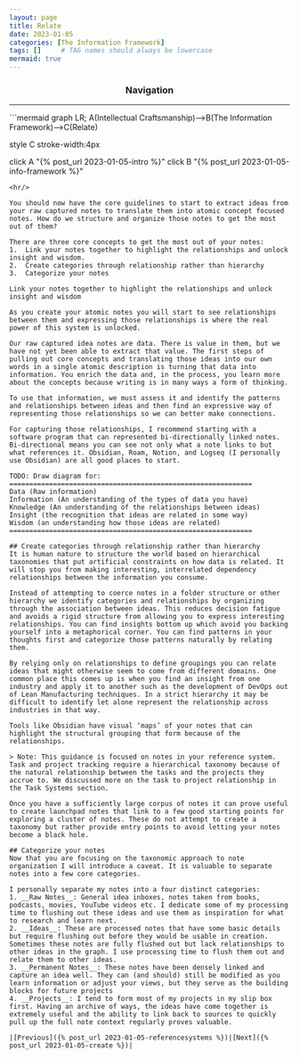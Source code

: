 ```yaml
---
layout: page
title: Relate
date: 2023-01-05
categories: [The Information Framework]
tags: []     # TAG names should always be lowercase
mermaid: true
---
```

<center><h3>Navigation</h3></center>
<hr/>
```mermaid
graph LR;
  A(Intellectual Craftsmanship)-->B(The Information Framework)-->C(Relate)

  style C stroke-width:4px

  click A "{% post_url 2023-01-05-intro %}"
  click B "{% post_url 2023-01-05-info-framework %}"
```
<hr/>

You should now have the core guidelines to start to extract ideas from your raw captured notes to translate them into atomic concept focused notes. How do we structure and organize those notes to get the most out of them?

There are three core concepts to get the most out of your notes:
1.	Link your notes together to highlight the relationships and unlock insight and wisdom.
2.	Create categories through relationship rather than hierarchy
3.	Categorize your notes

Link your notes together to highlight the relationships and unlock insight and wisdom

As you create your atomic notes you will start to see relationships between them and expressing those relationships is where the real power of this system is unlocked.

Our raw captured idea notes are data. There is value in them, but we have not yet been able to extract that value. The first steps of pulling out core concepts and translating those ideas into our own words in a single atomic description is turning that data into information. You enrich the data and, in the process, you learn more about the concepts because writing is in many ways a form of thinking.

To use that information, we must assess it and identify the patterns and relationships between ideas and then find an expressive way of representing those relationships so we can better make connections.

For capturing those relationships, I recommend starting with a software program that can represented bi-directionally linked notes. Bi-directional means you can see not only what a note links to but what references it. Obsidian, Roam, Notion, and Logseq (I personally use Obsidian) are all good places to start.

TODO: Draw diagram for:
=============================================================
Data (Raw information) 
Information (An understanding of the types of data you have) 
Knowledge (An understanding of the relationships between ideas) 
Insight (the recognition that ideas are related in some way) 
Wisdom (an understanding how those ideas are related)
=============================================================

## Create categories through relationship rather than hierarchy
It is human nature to structure the world based on hierarchical taxonomies that put artificial constraints on how data is related. It will stop you from making interesting, interrelated dependency relationships between the information you consume.

Instead of attempting to coerce notes in a folder structure or other hierarchy we identify categories and relationships by organizing through the association between ideas. This reduces decision fatigue and avoids a rigid structure from allowing you to express interesting relationships. You can find insights bottom up which avoid you backing yourself into a metaphorical corner. You can find patterns in your thoughts first and categorize those patterns naturally by relating them. 

By relying only on relationships to define groupings you can relate ideas that might otherwise seem to come from different domains. One common place this comes up is when you find an insight from one industry and apply it to another such as the development of DevOps out of Lean Manufacturing techniques. In a strict hierarchy it may be difficult to identify let alone represent the relationship across industries in that way.

Tools like Obsidian have visual ‘maps’ of your notes that can highlight the structural grouping that form because of the relationships.

> Note: This guidance is focused on notes in your reference system. Task and project tracking require a hierarchical taxonomy because of the natural relationship between the tasks and the projects they accrue to. We discussed more on the task to project relationship in the Task Systems section.

Once you have a sufficiently large corpus of notes it can prove useful to create launchpad notes that link to a few good starting points for exploring a cluster of notes. These do not attempt to create a taxonomy but rather provide entry points to avoid letting your notes become a black hole.

## Categorize your notes
Now that you are focusing on the taxonomic approach to note organization I will introduce a caveat. It is valuable to separate notes into a few core categories.

I personally separate my notes into a four distinct categories:
1. __Raw Notes__: General idea inboxes, notes taken from books, podcasts, movies, YouTube videos etc. I dedicate some of my processing time to flushing out these ideas and use them as inspiration for what to research and learn next.
2. __Ideas__: These are processed notes that have some basic details but require flushing out before they would be usable in creation. Sometimes these notes are fully flushed out but lack relationships to other ideas in the graph. I use processing time to flush them out and relate them to other ideas.
3. __Permanent Notes__: These notes have been densely linked and capture an idea well. They can (and should) still be modified as you learn information or adjust your views, but they serve as the building blocks for future projects
4. __Projects__: I tend to form most of my projects in my slip box first. Having an archive of ways, the ideas have come together is extremely useful and the ability to link back to sources to quickly pull up the full note context regularly proves valuable.

|[Previous]({% post_url 2023-01-05-referencesystems %})|[Next]({% post_url 2023-01-05-create %})|